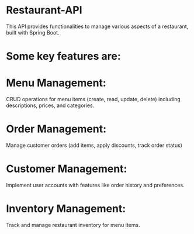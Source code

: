 # Restaurant-API
This API provides functionalities to manage various aspects of a restaurant, built with Spring Boot.

# Some key features are:

# Menu Management:
CRUD operations for menu items (create, read, update, delete) including descriptions, prices, and categories.
# Order Management: 
Manage customer orders (add items, apply discounts, track order status)
# Customer Management: 
Implement user accounts with features like order history and preferences.
# Inventory Management:
Track and manage restaurant inventory for menu items.
